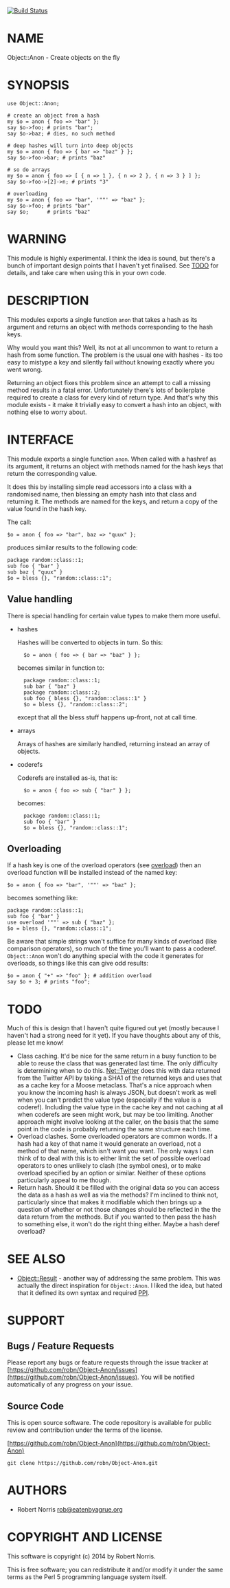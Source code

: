 [![Build Status](https://secure.travis-ci.org/robn/Object-Anon.png)](http://travis-ci.org/robn/Object-Anon)

# NAME

Object::Anon - Create objects on the fly

# SYNOPSIS

    use Object::Anon;

    # create an object from a hash
    my $o = anon { foo => "bar" };
    say $o->foo; # prints "bar";
    say $o->baz; # dies, no such method

    # deep hashes will turn into deep objects
    my $o = anon { foo => { bar => "baz" } };
    say $o->foo->bar; # prints "baz"

    # so do arrays
    my $o = anon { foo => [ { n => 1 }, { n => 2 }, { n => 3 } ] };
    say $o->foo->[2]->n; # prints "3"

    # overloading
    my $o = anon { foo => "bar", '""' => "baz" };
    say $o->foo; # prints "bar"
    say $o;      # prints "baz"

# WARNING

This module is highly experimental. I think the idea is sound, but there's a
bunch of important design points that I haven't yet finalised. See [TODO](https://metacpan.org/pod/TODO) for
details, and take care when using this in your own code.

# DESCRIPTION

This modules exports a single function `anon` that takes a hash as its
argument and returns an object with methods corresponding to the hash keys.

Why would you want this? Well, its not at all uncommon to want to return a hash
from some function. The problem is the usual one with hashes - its too easy to
mistype a key and silently fail without knowing exactly where you went wrong.

Returning an object fixes this problem since an attempt to call a missing
method results in a fatal error. Unfortunately there's lots of boilerplate
required to create a class for every kind of return type. And that's why this
module exists - it make it trivially easy to convert a hash into an object,
with nothing else to worry about.

# INTERFACE

This module exports a single function `anon`. When called with a hashref as
its argument, it returns an object with methods named for the hash keys that
return the corresponding value.

It does this by installing simple read accessors into a class with a randomised
name, then blessing an empty hash into that class and returning it. The methods
are named for the keys, and return a copy of the value found in the hash key.

The call:

    $o = anon { foo => "bar", baz => "quux" };

produces similar results to the following code:

    package random::class::1;
    sub foo { "bar" }
    sub baz { "quux" }
    $o = bless {}, "random::class::1";

## Value handling

There is special handling for certain value types to make them more useful.

- hashes

    Hashes will be converted to objects in turn. So this:

        $o = anon { foo => { bar => "baz" } };

    becomes similar in function to:

        package random::class::1;
        sub bar { "baz" }
        package random::class::2;
        sub foo { bless {}, "random::class::1" }
        $o = bless {}, "random::class::2";

    except that all the bless stuff happens up-front, not at call time.

- arrays

    Arrays of hashes are similarly handled, returning instead an array of objects.

- coderefs

    Coderefs are installed as-is, that is:

        $o = anon { foo => sub { "bar" } };

    becomes:

        package random::class::1;
        sub foo { "bar" }
        $o = bless {}, "random::class::1";

## Overloading

If a hash key is one of the overload operators (see [overload](https://metacpan.org/pod/overload)) then an
overload function will be installed instead of the named key:

    $o = anon { foo => "bar", '""' => "baz" };

becomes something like:

    package random::class::1;
    sub foo { "bar" }
    use overload '""' => sub { "baz" };
    $o = bless {}, "random::class::1";

Be aware that simple strings won't suffice for many kinds of overload (like
comparison operators), so much of the time you'll want to pass a coderef.
`Object::Anon` won't do anything special with the code it generates for
overloads, so things like this can give odd results:

    $o = anon { "+" => "foo" }; # addition overload
    say $o + 3; # prints "foo";

# TODO

Much of this is design that I haven't quite figured out yet (mostly because I
haven't had a strong need for it yet). If you have thoughts about any of this,
please let me know!

- Class caching. It'd be nice for the same return in a busy function to be able
to reuse the class that was generated last time. The only difficulty is
determining when to do this. [Net::Twitter](https://metacpan.org/pod/Net::Twitter) does this with data returned from
the Twitter API by taking a SHA1 of the returned keys and uses that as a cache
key for a Moose metaclass. That's a nice approach when you know the incoming
hash is always JSON, but doesn't work as well when you can't predict the value
type (especially if the value is a coderef). Including the value type in the
cache key and not caching at all when coderefs are seen might work, but may be
too limiting. Another approach might involve looking at the caller, on the
basis that the same point in the code is probably returning the same structure
each time.
- Overload clashes. Some overloaded operators are common words. If a hash had a
key of that name it would generate an overload, not a method of that name,
which isn't want you want. The only ways I can think of to deal with this is to
either limit the set of possible overload operators to ones unlikely to clash
(the symbol ones), or to make overload specified by an option or similar.
Neither of these options particularly appeal to me though.
- Return hash. Should it be filled with the original data so you can access the
data as a hash as well as via the methods? I'm inclined to think not,
particularly since that makes it modifiable which then brings up a question of
whether or not those changes should be reflected in the the data return from
the methods. But if you wanted to then pass the hash to something else, it
won't do the right thing either. Maybe a hash deref overload?

# SEE ALSO

- [Object::Result](https://metacpan.org/pod/Object::Result) - another way of addressing the same problem. This was
actually the direct inspiration for `Object::Anon`. I liked the idea, but
hated that it defined its own syntax and required [PPI](https://metacpan.org/pod/PPI).

# SUPPORT

## Bugs / Feature Requests

Please report any bugs or feature requests through the issue tracker
at [https://github.com/robn/Object-Anon/issues](https://github.com/robn/Object-Anon/issues).
You will be notified automatically of any progress on your issue.

## Source Code

This is open source software. The code repository is available for
public review and contribution under the terms of the license.

[https://github.com/robn/Object-Anon](https://github.com/robn/Object-Anon)

    git clone https://github.com/robn/Object-Anon.git

# AUTHORS

- Robert Norris <rob@eatenbyagrue.org>

# COPYRIGHT AND LICENSE

This software is copyright (c) 2014 by Robert Norris.

This is free software; you can redistribute it and/or modify it under
the same terms as the Perl 5 programming language system itself.
